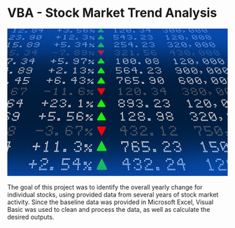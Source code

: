 # VBA - Stock Market Trend Analysis

![stock Market](Images/stockmarket.jpg)

The goal of this project was to identify the overall yearly change for individual stocks, using provided data from several years of stock market activity. Since the baseline data was provided in Microsoft Excel, Visual Basic was used to clean and process the data, as well as calculate the desired outputs. 










 









